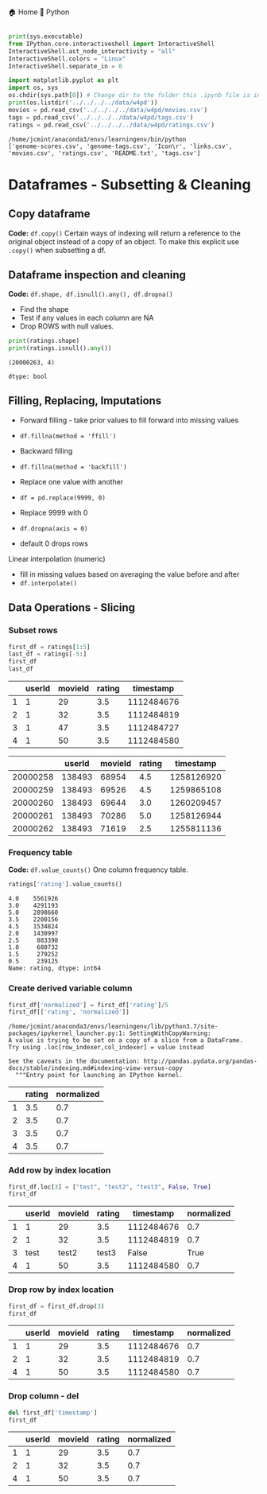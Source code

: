 
  🏠 Home
  🐍 Python

```python

print(sys.executable)
from IPython.core.interactiveshell import InteractiveShell
InteractiveShell.ast_node_interactivity = "all"
InteractiveShell.colors = "Linux"
InteractiveShell.separate_in = 0

import matplotlib.pyplot as plt
import os, sys
os.chdir(sys.path[0]) # Change dir to the folder this .ipynb file is in
print(os.listdir('../../../../data/w4pd'))
movies = pd.read_csv('../../../../data/w4pd/movies.csv')
tags = pd.read_csv('../../../../data/w4pd/tags.csv')
ratings = pd.read_csv('../../../../data/w4pd/ratings.csv')
```
    /home/jcmint/anaconda3/envs/learningenv/bin/python
    ['genome-scores.csv', 'genome-tags.csv', 'Icon\r', 'links.csv', 'movies.csv', 'ratings.csv', 'README.txt', 'tags.csv']
# Dataframes - Subsetting & Cleaning
## Copy dataframe
**Code:** `df.copy()`
Certain ways of indexing will return a reference to the original object instead of a copy of an object. To make this explicit use `.copy()` when subsetting a df. 
## Dataframe inspection and cleaning
**Code:** `df.shape, df.isnull().any(), df.dropna()`
* Find the shape
* Test if any values in each column are NA
* Drop ROWS with null values. 
```python
print(ratings.shape)
print(ratings.isnull().any())
```
    (20000263, 4)

    dtype: bool
## Filling, Replacing, Imputations

* Forward filling - take prior values to fill forward into missing values
 * `df.fillna(method = 'ffill')`
* Backward filling
 * `df.fillna(method = 'backfill')`

* Replace one value with another
 * `df = pd.replace(9999, 0)`
 * Replace 9999 with 0

* `df.dropna(axis = 0)`
 * default 0 drops rows

Linear interpolation (numeric) 
* fill in missing values based on averaging the value before and after
* `df.interpolate()`
## Data Operations - Slicing
### Subset rows
```python
first_df = ratings[1:5]
last_df = ratings[-5:]
first_df
last_df
```

|  | userId | movieId | rating | timestamp |
| --- | --- | --- | --- | --- |
| 1 | 1 | 29 | 3.5 | 1112484676 |
| 2 | 1 | 32 | 3.5 | 1112484819 |
| 3 | 1 | 47 | 3.5 | 1112484727 |
| 4 | 1 | 50 | 3.5 | 1112484580 |

|  | userId | movieId | rating | timestamp |
| --- | --- | --- | --- | --- |
| 20000258 | 138493 | 68954 | 4.5 | 1258126920 |
| 20000259 | 138493 | 69526 | 4.5 | 1259865108 |
| 20000260 | 138493 | 69644 | 3.0 | 1260209457 |
| 20000261 | 138493 | 70286 | 5.0 | 1258126944 |
| 20000262 | 138493 | 71619 | 2.5 | 1255811136 |

### Frequency table
**Code:** `df.value_counts()`
One column frequency table.
```python
ratings['rating'].value_counts()
```
    4.0    5561926
    3.0    4291193
    5.0    2898660
    3.5    2200156
    4.5    1534824
    2.0    1430997
    2.5     883398
    1.0     680732
    1.5     279252
    0.5     239125
    Name: rating, dtype: int64
### Create derived variable column
```python
first_df['normalized'] = first_df['rating']/5
first_df[['rating', 'normalized']]
```
    /home/jcmint/anaconda3/envs/learningenv/lib/python3.7/site-packages/ipykernel_launcher.py:1: SettingWithCopyWarning: 
    A value is trying to be set on a copy of a slice from a DataFrame.
    Try using .loc[row_indexer,col_indexer] = value instead

    See the caveats in the documentation: http://pandas.pydata.org/pandas-docs/stable/indexing.md#indexing-view-versus-copy
      """Entry point for launching an IPython kernel.

|  | rating | normalized |
| --- | --- | --- |
| 1 | 3.5 | 0.7 |
| 2 | 3.5 | 0.7 |
| 3 | 3.5 | 0.7 |
| 4 | 3.5 | 0.7 |

### Add row by index location
```python
first_df.loc[3] = ["test", "test2", "test3", False, True]
first_df
```

|  | userId | movieId | rating | timestamp | normalized |
| --- | --- | --- | --- | --- | --- |
| 1 | 1 | 29 | 3.5 | 1112484676 | 0.7 |
| 2 | 1 | 32 | 3.5 | 1112484819 | 0.7 |
| 3 | test | test2 | test3 | False | True |
| 4 | 1 | 50 | 3.5 | 1112484580 | 0.7 |

### Drop row by index location
```python
first_df = first_df.drop(3)
first_df
```

|  | userId | movieId | rating | timestamp | normalized |
| --- | --- | --- | --- | --- | --- |
| 1 | 1 | 29 | 3.5 | 1112484676 | 0.7 |
| 2 | 1 | 32 | 3.5 | 1112484819 | 0.7 |
| 4 | 1 | 50 | 3.5 | 1112484580 | 0.7 |

### Drop column - **del**
```python
del first_df['timestamp']
first_df
```

|  | userId | movieId | rating | normalized |
| --- | --- | --- | --- | --- |
| 1 | 1 | 29 | 3.5 | 0.7 |
| 2 | 1 | 32 | 3.5 | 0.7 |
| 4 | 1 | 50 | 3.5 | 0.7 |

